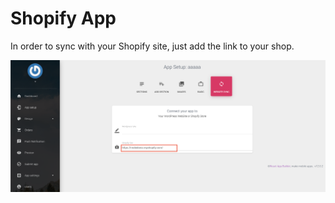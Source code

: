 # Shopify App

In order to sync with your Shopify site, just add the link to your shop.

![](../.gitbook/assets/image%20%2819%29.png)

